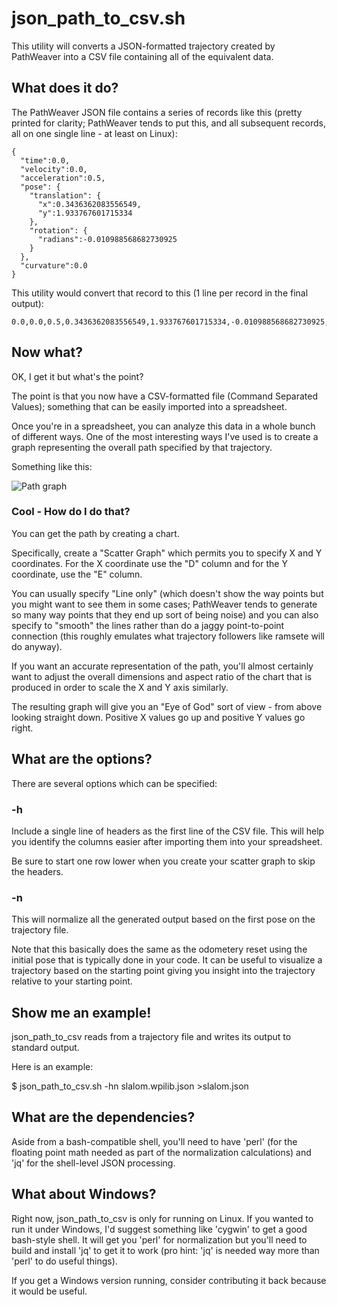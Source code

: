 # json_path_to_csv.sh

This utility will converts a JSON-formatted trajectory created by PathWeaver into a CSV file containing all of the equivalent data.

## What does it do?

The PathWeaver JSON file contains a series of records like this
(pretty printed for clarity; PathWeaver tends to put this, and all subsequent records, all on one single line - at least on Linux):

```
{
  "time":0.0,
  "velocity":0.0,
  "acceleration":0.5,
  "pose": {
    "translation": {
      "x":0.3436362083556549,
      "y":1.933767601715334
    },
    "rotation": {
      "radians":-0.010988568682730925
    }
  },
  "curvature":0.0
}
```

This utility would convert that record to this (1 line per record in the final output):

```
0.0,0.0,0.5,0.3436362083556549,1.933767601715334,-0.010988568682730925,0.0
```
## Now what?

OK, I get it but what's the point?

The point is that you now have a CSV-formatted file (Command Separated Values);
something that can be easily imported into a spreadsheet.

Once you're in a spreadsheet, you can analyze this data in a whole bunch of different ways.
One of the most interesting ways I've used is to create a graph representing the overall path specified by
that trajectory.

Something like this:

![Path graph](https://cdn.discordapp.com/attachments/411354025762619406/823400704861143040/unknown.png)

### Cool - How do I do that?

You can get the path by creating a chart.

Specifically, create a "Scatter Graph" which permits you to specify X and Y coordinates.
For the X coordinate use the "D" column and for the Y coordinate, use the "E" column.

You can usually specify "Line only"
(which doesn't show the way points but you might want to see them in some cases;
PathWeaver tends to generate so many way points that they end up sort of being noise)
and you can also specify
to "smooth" the lines rather than do a jaggy point-to-point connection (this roughly emulates what trajectory
followers like ramsete will do anyway).

If you want an accurate representation of the path, you'll almost certainly want to adjust the overall dimensions and aspect
ratio of the chart that is produced in order to scale the X and Y axis similarly.

The resulting graph will give you an "Eye of God" sort of view - from above looking straight down.
Positive X values go up and positive Y values go right.

## What are the options?

There are several options which can be specified:

### -h

Include a single line of headers as the first line of the CSV file.
This will help you identify the columns easier after importing them into your spreadsheet.

Be sure to start one row lower when you create your scatter graph to skip the headers.

### -n

This will normalize all the generated output based on the first pose on the trajectory file.

Note that this basically does the same as the odometery reset using the initial pose that is typically done in
your code.  It can be useful to visualize a trajectory based on the starting point giving you insight
into the trajectory relative to your starting point.

## Show me an example!

json_path_to_csv reads from a trajectory file and writes its output to standard output.

Here is an example:

$ json_path_to_csv.sh -hn slalom.wpilib.json >slalom.json

## What are the dependencies?

Aside from a bash-compatible shell,
you'll need to have 'perl' (for the floating point math needed as part of the normalization calculations)
and 'jq' for the shell-level JSON processing.

## What about Windows?

Right now, json_path_to_csv is only for running on Linux.
If you wanted to run it under Windows, I'd suggest something like 'cygwin' to get a good bash-style shell.
It will get you 'perl' for normalization but you'll need to build and install 'jq' to get it to work
(pro hint:  'jq' is needed way more than 'perl' to do useful things).

If you get a Windows version running, consider contributing it back because it would be useful.






